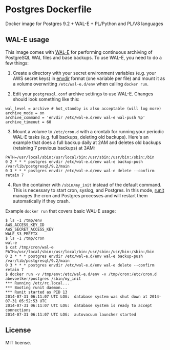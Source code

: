 # Postgres Dockerfile

Docker image for Postgres 9.2 + WAL-E + PL/Python and PL/V8 languages

## WAL-E usage

This image comes with [WAL-E][wal-e] for performing continuous archiving of PostgreSQL WAL files and base backups.  To use WAL-E, you need to do a few things:

1. Create a directory with your secret environment variables (e.g. your AWS secret keys) in [envdir][envdir] format (one variable per file) and mount it as a volume overwriting `/etc/wal-e.d/env` when calling `docker run`.

2. Edit your `postgresql.conf` archive settings to use WAL-E. Changes should look something like this:

  ```
  wal_level = archive # hot_standby is also acceptable (will log more)
  archive_mode = on
  archive_command = 'envdir /etc/wal-e.d/env wal-e wal-push %p'
  archive_timeout = 60
  ```

3. Mount a volume to `/etc/cron.d` with a crontab for running your periodic WAL-E tasks (e.g. full backups, deleting old backups).  Here's an example that does a full backup daily at 2AM and deletes old backups (retaining 7 previous backups) at 3AM:

  ```
  PATH=/usr/local/sbin:/usr/local/bin:/usr/sbin:/usr/bin:/sbin:/bin
  0 2 * * * postgres envdir /etc/wal-e.d/env wal-e backup-push /var/lib/postgresql/9.2/main
  0 3 * * * postgres envdir /etc/wal-e.d/env wal-e delete --confirm retain 7
  ```

4. Run the container with `/sbin/my_init` instead of the default command.  This is necessary to start cron, syslog, and Postgres.  In this mode, [runit][runit] manages the cron and Postgres processes and will restart them automatically if they crash.

Example `docker run` that covers basic WAL-E usage:

```
$ ls -1 /tmp/env
AWS_ACCESS_KEY_ID
AWS_SECRET_ACCESS_KEY
WALE_S3_PREFIX
$ ls -1 /tmp/cron
wal-e
$ cat /tmp/cron/wal-e
PATH=/usr/local/sbin:/usr/local/bin:/usr/sbin:/usr/bin:/sbin:/bin
0 2 * * * postgres envdir /etc/wal-e.d/env wal-e backup-push /var/lib/postgresql/9.2/main
0 3 * * * postgres envdir /etc/wal-e.d/env wal-e delete --confirm retain 7
$ docker run -v /tmp/env:/etc/wal-e.d/env -v /tmp/cron:/etc/cron.d abevoelker/postgres /sbin/my_init
*** Running /etc/rc.local...
*** Booting runit daemon...
*** Runit started as PID 13
2014-07-31 06:11:07 UTC LOG:  database system was shut down at 2014-07-31 05:52:53 UTC
2014-07-31 06:11:07 UTC LOG:  database system is ready to accept connections
2014-07-31 06:11:07 UTC LOG:  autovacuum launcher started
```

## License

MIT license.

[wal-e]:  https://github.com/wal-e/wal-e
[envdir]: https://pypi.python.org/pypi/envdir
[runit]:  http://smarden.org/runit/
